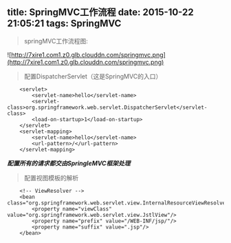 title: SpringMVC工作流程
date: 2015-10-22 21:05:21
tags: SpringMVC
---

> springMVC工作流程图:

![http://7xire1.com1.z0.glb.clouddn.com/springmvc.png](http://7xire1.com1.z0.glb.clouddn.com/springmvc.png)

<!-- more -->

> 配置DispatcherServlet（这是SpringMVC的入口）

        <servlet>  
            <servlet-name>hello</servlet-name>  
            <servlet-class>org.springframework.web.servlet.DispatcherServlet</servlet-class>  
            <load-on-startup>1</load-on-startup>  
        </servlet>  
        <servlet-mapping>  
            <servlet-name>hello</servlet-name>  
            <url-pattern>/</url-pattern>  
        </servlet-mapping>  
        
_**配置所有的请求都交由SpringleMVC框架处理**_

> 配置视图模板的解析

        <!-- ViewResolver -->  
        <bean class="org.springframework.web.servlet.view.InternalResourceViewResolver">  
            <property name="viewClass" value="org.springframework.web.servlet.view.JstlView"/>  
            <property name="prefix" value="/WEB-INF/jsp/"/>  
            <property name="suffix" value=".jsp"/>  
        </bean>  